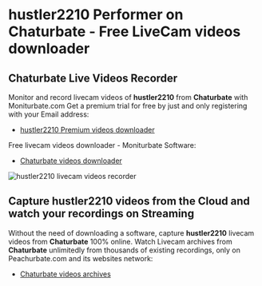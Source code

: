 # hustler2210 Performer on Chaturbate - Free LiveCam videos downloader

## Chaturbate Live Videos Recorder

Monitor and record livecam videos of **hustler2210** from **Chaturbate** with Moniturbate.com
Get a premium trial for free by just and only registering with your Email address:
* [hustler2210 Premium videos downloader](https://moniturbate.com/request-demo-licence-key.html)

Free livecam videos downloader - Moniturbate Software:
* [Chaturbate videos downloader](https://moniturbate.com/moniturbate-download-software.html)

![hustler2210 livecam videos recorder](https://peachurnet.com/templates/moniturbate-software.png)


## Capture hustler2210 videos from the Cloud and watch your recordings on Streaming

Without the need of downloading a software, capture **hustler2210** livecam videos from **Chaturbate** 100% online.
Watch Livecam archives from **Chaturbate** unlimitedly from thousands of existing recordings, only on Peachurbate.com and its websites network:
* [Chaturbate videos archives](https://peachurnet.com/)
